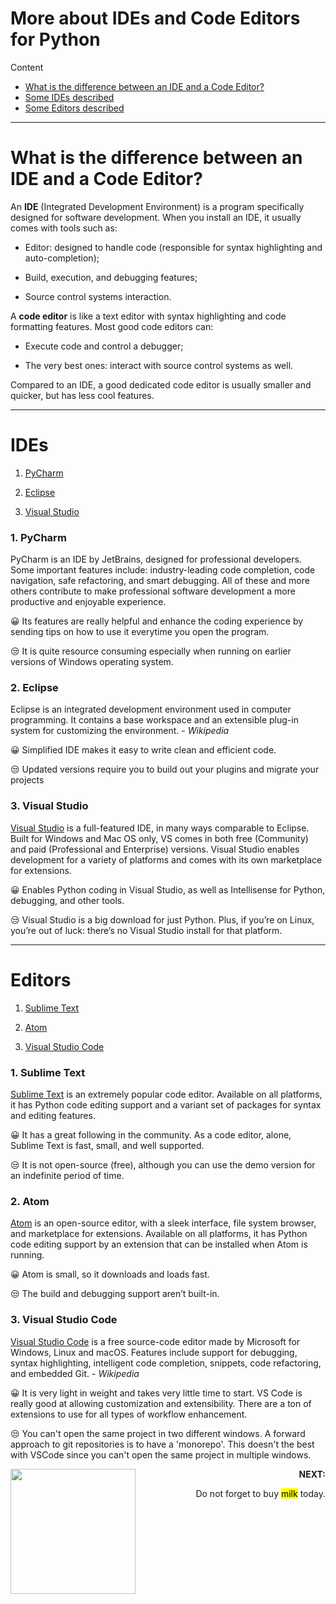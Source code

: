 # More about IDEs and Code Editors for Python

Content
- [What is the difference between an IDE and a Code Editor?](https://github.com/laviniaflorentina/Tutorials/blob/master/Python/more_about_IDEs_Editors.md#what-is-the-difference-between-an-ide-and-a-code-editor)
- [Some IDEs described](https://github.com/laviniaflorentina/Tutorials/blob/master/Python/more_about_IDEs_Editors.md#ides)
- [Some Editors described](https://github.com/laviniaflorentina/Tutorials/blob/master/Python/more_about_IDEs_Editors.md#editors)

-----------------------

# What is the difference between an IDE and a Code Editor?

An **IDE** (Integrated Development Environment) is a program specifically designed for software development. When you install an IDE, it usually comes with tools such as:

- Editor: designed to handle code (responsible for syntax highlighting and auto-completion);

- Build, execution, and debugging features;

- Source control systems interaction.

A **code editor** is like a text editor with syntax highlighting and code formatting features. Most good code editors can:

- Execute code and control a debugger;

- The very best ones: interact with source control systems as well. 

Compared to an IDE, a good dedicated code editor is usually smaller and quicker, but has less cool features.

-----------------------

# IDEs

1. [PyCharm](https://github.com/laviniaflorentina/Tutorials/blob/master/Python/more_about_IDEs_Editors.md#1-pycharm) 

2. [Eclipse](https://github.com/laviniaflorentina/Tutorials/blob/master/Python/more_about_IDEs_Editors.md#2-eclipse)

3. [Visual Studio](https://github.com/laviniaflorentina/Tutorials/blob/master/Python/more_about_IDEs_Editors.md#3-visual-studio)


### 1. PyCharm
PyCharm is an IDE by JetBrains, designed for professional developers. Some important features include: industry-leading code completion, code navigation, safe refactoring, and smart debugging. All of these and more others contribute to make professional software development a more productive and enjoyable experience. 

:grinning: Its features are really helpful and enhance the coding experience by sending tips on how to use it everytime you open the program.

:unamused: It is quite resource consuming especially when running on earlier versions of Windows operating system.

### 2. Eclipse

Eclipse is an integrated development environment used in computer programming. It contains a base workspace and an extensible plug-in system for customizing the environment. - _Wikipedia_

:grinning: Simplified IDE makes it easy to write clean and efficient code.

:unamused: Updated versions require you to build out your plugins and migrate your projects

### 3. Visual Studio

[Visual Studio](https://www.visualstudio.com/vs/) is a full-featured IDE, in many ways comparable to Eclipse. Built for Windows and Mac OS only, VS comes in both free (Community) and paid (Professional and Enterprise) versions. Visual Studio enables development for a variety of platforms and comes with its own marketplace for extensions.

:grinning: Enables Python coding in Visual Studio, as well as Intellisense for Python, debugging, and other tools.

:unamused: Visual Studio is a big download for just Python. Plus, if you’re on Linux, you’re out of luck: there’s no Visual Studio install for that platform.

-----------------------

# Editors

1. [Sublime Text](https://github.com/laviniaflorentina/Tutorials/blob/master/Python/more_about_IDEs_Editors.md#1-sublime-text) 

2. [Atom](https://github.com/laviniaflorentina/Tutorials/blob/master/Python/more_about_IDEs_Editors.md#2-atom)

3. [Visual Studio Code](https://github.com/laviniaflorentina/Tutorials/blob/master/Python/more_about_IDEs_Editors.md#3-visual-studio-code)

### 1. Sublime Text

[Sublime Text](http://www.sublimetext.com) is an extremely popular code editor. Available on all platforms, it has Python code editing support and a variant set of packages for syntax and editing features.

:grinning: It has a great following in the community. As a code editor, alone, Sublime Text is fast, small, and well supported.

:unamused: It is not open-source (free), although you can use the demo version for an indefinite period of time. 

### 2. Atom

[Atom](https://atom.io/) is an open-source editor, with a sleek interface, file system browser, and marketplace for extensions. Available on all platforms, it has Python code editing support by an extension that can be installed when Atom is running.

:grinning: Atom is small, so it downloads and loads fast.

:unamused: The build and debugging support aren’t built-in. 

### 3. Visual Studio Code

[Visual Studio Code](https://code.visualstudio.com/docs) is a free source-code editor made by Microsoft for Windows, Linux and macOS. Features include support for debugging, syntax highlighting, intelligent code completion, snippets, code refactoring, and embedded Git. - _Wikipedia_

:grinning: It is very light in weight and takes very little time to start. VS Code is really good at allowing customization and extensibility. There are a ton of extensions to use for all types of workflow enhancement. 

:unamused: You can't open the same project in two different windows. A forward approach to git repositories is to have a 'monorepo'. This doesn't the best with VSCode since you can't open the same project in multiple windows. 

<img align="left" src="https://media.giphy.com/media/4T1Sf6UvSXYyLJ5tUS/giphy.gif" width="200" height="200">

<div align="right">
<b> NEXT: </b> 
<p>Do not forget to buy <mark>milk</mark> today.</p>  
</div>  
